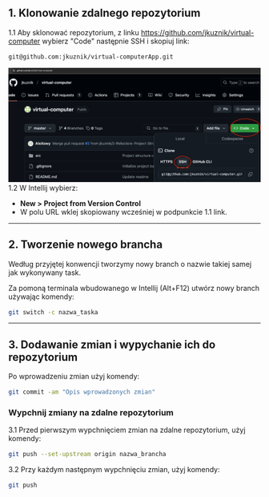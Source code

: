 ## 1. Klonowanie zdalnego repozytorium

1.1 Aby sklonować repozytorium, z linku https://github.com/jkuznik/virtual-computer wybierz "Code" następnie SSH i skopiuj link:
```bash
git@github.com:jkuznik/virtual-computerApp.git
```

![](clone-repo.png)
1.2 W Intellij wybierz:
- **New > Project from Version Control**
- W polu URL wklej skopiowany wcześniej w podpunkcie 1.1 link.

---

## 2. Tworzenie nowego brancha

Według przyjętej konwencji tworzymy nowy branch o nazwie takiej samej jak wykonywany task.

Za pomoną terminala wbudowanego w Intellij (Alt+F12) utwórz nowy branch używając komendy:
```bash
git switch -c nazwa_taska
```

---

## 3. Dodawanie zmian i wypychanie ich do repozytorium

Po wprowadzeniu zmian użyj komendy:
```bash
git commit -am "Opis wprowadzonych zmian"
```

### Wypchnij zmiany na zdalne repozytorium

3.1 Przed pierwszym wypchnięciem zmian na zdalne repozytorium, użyj komendy:
```bash
git push --set-upstream origin nazwa_brancha
```

3.2 Przy każdym następnym wypchnięciu zmian, użyj komendy:
```bash
git push
```
